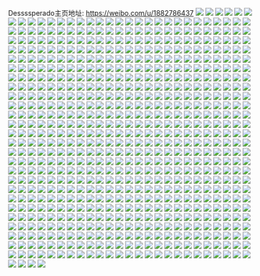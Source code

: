 Dessssperado主页地址: https://weibo.com/u/1882786437 
![](https://wx4.sinaimg.cn/mw2000/70390a85ly1h90zmsxshkj20u01sxn2f.jpg) 
![](https://wx4.sinaimg.cn/mw2000/70390a85ly1h90tdvzsvlj21400u0tiy.jpg) 
![](https://wx4.sinaimg.cn/mw2000/70390a85ly1h90tdu03rhj20u01hcgy5.jpg) 
![](https://wx4.sinaimg.cn/mw2000/70390a85ly1h90tdtrnx7j20u01hcnaf.jpg) 
![](https://wx4.sinaimg.cn/mw2000/70390a85ly1h90tgps3khj20u01hctkn.jpg) 
![](https://wx4.sinaimg.cn/mw2000/70390a85ly1h90tdvq7wcj20u0140aiz.jpg) 
![](https://wx4.sinaimg.cn/mw2000/70390a85ly1h90tgpfwufj20u01hcqfl.jpg) 
![](https://wx4.sinaimg.cn/mw2000/70390a85ly1h90tdtjjsej21400u0aix.jpg) 
![](https://wx4.sinaimg.cn/mw2000/70390a85ly1h90tdu8axrj20u01hcdq9.jpg) 
![](https://wx4.sinaimg.cn/mw2000/70390a85ly1h90tdvhge7j20u0140n5c.jpg) 
![](https://wx4.sinaimg.cn/mw2000/70390a85ly1h90sxk04pij21910u0q9k.jpg) 
![](https://wx4.sinaimg.cn/mw2000/70390a85ly1h90sxid58kj21910u0wl5.jpg) 
![](https://wx4.sinaimg.cn/mw2000/70390a85ly1h90sxkvgb6j20m80et75d.jpg) 
![](https://wx4.sinaimg.cn/mw2000/70390a85ly1h90sxl7gf1j20u0191jxy.jpg) 
![](https://wx4.sinaimg.cn/mw2000/70390a85ly1h90sxio6q8j21900u0n0t.jpg) 
![](https://wx4.sinaimg.cn/mw2000/70390a85ly1h90sxkhsrtj20m80etmyf.jpg) 
![](https://wx4.sinaimg.cn/mw2000/70390a85ly1h90sxizh7fj21910u0th9.jpg) 
![](https://wx4.sinaimg.cn/mw2000/70390a85ly1h90sxhfbtjj20u013atgk.jpg) 
![](https://wx4.sinaimg.cn/mw2000/70390a85ly1h90sxk9edyj21910u0wmq.jpg) 
![](https://wx4.sinaimg.cn/mw2000/70390a85ly1h90s61kcq9j20u01hc7qx.jpg) 
![](https://wx4.sinaimg.cn/mw2000/70390a85ly1h90s62omzsj21hc0u0nj0.jpg) 
![](https://wx4.sinaimg.cn/mw2000/70390a85ly1h90s63bw9lj20u0140h1s.jpg) 
![](https://wx4.sinaimg.cn/mw2000/70390a85ly1h90s650nsaj21400u0165.jpg) 
![](https://wx4.sinaimg.cn/mw2000/70390a85ly1h90s60o0d5j21400u07e0.jpg) 
![](https://wx4.sinaimg.cn/mw2000/70390a85ly1h90s66knxtj21400u0dtx.jpg) 
![](https://wx4.sinaimg.cn/mw2000/70390a85ly1h90s6ztk0dj20tu0tugtf.jpg) 
![](https://wx4.sinaimg.cn/mw2000/70390a85ly1h90slp0oz1j20tu13u7f9.jpg) 
![](https://wx4.sinaimg.cn/mw2000/70390a85ly1h90s65wrs9j20u0140gvk.jpg) 
![](https://wx4.sinaimg.cn/mw2000/70390a85ly1h90smke6fyj20u0191ti0.jpg) 
![](https://wx4.sinaimg.cn/mw2000/70390a85ly1h90s63vc28j20u0140k60.jpg) 
![](https://wx4.sinaimg.cn/mw2000/70390a85ly1h90s668w7nj21400u0aln.jpg) 
![](https://wx4.sinaimg.cn/mw2000/70390a85ly1h90s688icoj21400u0n6z.jpg) 
![](https://wx4.sinaimg.cn/mw2000/70390a85ly1h8ruyorkmaj20u00yiwl0.jpg) 
![](https://wx4.sinaimg.cn/mw2000/70390a85ly1h8rv1q9dzjj20u0140tfp.jpg) 
![](https://wx4.sinaimg.cn/mw2000/70390a85ly1h8ruyntb2gj21360u0n3s.jpg) 
![](https://wx4.sinaimg.cn/mw2000/70390a85ly1h8rv5nmoj9j213u0tu45n.jpg) 
![](https://wx4.sinaimg.cn/mw2000/70390a85ly1h8ruyo506qj20u0140tht.jpg) 
![](https://wx4.sinaimg.cn/mw2000/70390a85ly1h8ruyoz0xxj21400u044p.jpg) 
![](https://wx4.sinaimg.cn/mw2000/70390a85ly1h8rv0s6xs5j20u00u0q7j.jpg) 
![](https://wx4.sinaimg.cn/mw2000/70390a85ly1h8rv4xpar5j20tu13u43v.jpg) 
![](https://wx4.sinaimg.cn/mw2000/70390a85ly1h8rv39i21oj213u0tun2n.jpg) 
![](https://wx4.sinaimg.cn/mw2000/70390a85ly1h8qwdtx2jcj21400u0gtx.jpg) 
![](https://wx4.sinaimg.cn/mw2000/70390a85ly1h8qwdtkajmj20u00u0jw8.jpg) 
![](https://wx4.sinaimg.cn/mw2000/70390a85ly1h8qwduh3x4j21400u0q98.jpg) 
![](https://wx4.sinaimg.cn/mw2000/70390a85ly1h8qwdub4s7j20u00u0q96.jpg) 
![](https://wx4.sinaimg.cn/mw2000/70390a85ly1h8qwv3cxwxj20u0140afs.jpg) 
![](https://wx4.sinaimg.cn/mw2000/70390a85ly1h8qwdunj1xj20u00u00yg.jpg) 
![](https://wx4.sinaimg.cn/mw2000/70390a85ly1h8qwmgmv9tj213u0tugt7.jpg) 
![](https://wx4.sinaimg.cn/mw2000/70390a85ly1h8qwdv1womj20u00u010u.jpg) 
![](https://wx4.sinaimg.cn/mw2000/70390a85ly1h8qwduv9fhj20u00u0wko.jpg) 
![](https://wx4.sinaimg.cn/mw2000/70390a85ly1h8hzv6junqj21400u0aja.jpg) 
![](https://wx4.sinaimg.cn/mw2000/70390a85ly1h8hzv6s1vcj21400u0gp8.jpg) 
![](https://wx4.sinaimg.cn/mw2000/70390a85ly1h8hzv7k1stj21400u0n3p.jpg) 
![](https://wx4.sinaimg.cn/mw2000/70390a85ly1h8hzv7alzmj20u01hc7hm.jpg) 
![](https://wx4.sinaimg.cn/mw2000/70390a85ly1h8hzv6zgsgj21400u0tcp.jpg) 
![](https://wx4.sinaimg.cn/mw2000/70390a85ly1h8hzv7ry75j20u0140dln.jpg) 
![](https://wx4.sinaimg.cn/mw2000/70390a85ly1h8fe9m2wigj20u01427bw.jpg) 
![](https://wx4.sinaimg.cn/mw2000/70390a85ly1h8fe9luy2tj20u0142tgi.jpg) 
![](https://wx4.sinaimg.cn/mw2000/70390a85ly1h8fe9md70fj20u014010p.jpg) 
![](https://wx4.sinaimg.cn/mw2000/70390a85ly1h7ybjgqil3j21400u043o.jpg) 
![](https://wx4.sinaimg.cn/mw2000/70390a85ly1h7j6ly2mb5j23401r0qv5.jpg) 
![](https://wx4.sinaimg.cn/mw2000/70390a85ly1h7j6lwpjc8j23401r04qq.jpg) 
![](https://wx4.sinaimg.cn/mw2000/70390a85ly1h7j6lti0tjj21r0340b29.jpg) 
![](https://wx4.sinaimg.cn/mw2000/70390a85ly1h7j6luweo7j21r0340u0x.jpg) 
![](https://wx4.sinaimg.cn/mw2000/70390a85ly1h7j6lzdhgjj23401r0qv5.jpg) 
![](https://wx4.sinaimg.cn/mw2000/70390a85ly1h7j6m0l1l5j21r0340npd.jpg) 
![](https://wx4.sinaimg.cn/mw2000/70390a85gy1h6ziixdlgnj20m80m8q4c.jpg) 
![](https://wx4.sinaimg.cn/mw2000/70390a85gy1h6zfrat8w8j20u014047r.jpg) 
![](https://wx4.sinaimg.cn/mw2000/70390a85gy1h6k1re7m2ej20u0190whg.jpg) 
![](https://wx4.sinaimg.cn/mw2000/70390a85gy1h6k1rf4ypij20u017wwmm.jpg) 
![](https://wx4.sinaimg.cn/mw2000/70390a85gy1h6k1rd5minj20u018l41a.jpg) 
![](https://wx4.sinaimg.cn/mw2000/70390a85gy1h6ijp2jmeyj20u01syqfb.jpg) 
![](https://wx4.sinaimg.cn/mw2000/70390a85gy1h6c9wxdniwj20u50u0jy1.jpg) 
![](https://wx4.sinaimg.cn/mw2000/70390a85gy1h69zjgs55fj20m80m8q36.jpg) 
![](https://wx4.sinaimg.cn/mw2000/70390a85ly1h5smi2skpaj20tu13utlc.jpg) 
![](https://wx4.sinaimg.cn/mw2000/70390a85ly1h5q44nfk1kj20u0140ahx.jpg) 
![](https://wx4.sinaimg.cn/mw2000/70390a85ly1h55djjnpcxj22c03407wi.jpg) 
![](https://wx4.sinaimg.cn/mw2000/70390a85ly1h55djowp5qj225v2vskjn.jpg) 
![](https://wx4.sinaimg.cn/mw2000/70390a85ly1h55dk4rmu8j22c0340npd.jpg) 
![](https://wx4.sinaimg.cn/mw2000/70390a85ly1h55dl78hfpj23402c07wh.jpg) 
![](https://wx4.sinaimg.cn/mw2000/70390a85ly1h4v4zb8xc0j20ry08vdfz.jpg) 
![](https://wx4.sinaimg.cn/mw2000/70390a85ly1h4v4zblotyj20s007p0sw.jpg) 
![](https://wx4.sinaimg.cn/mw2000/70390a85ly1h3y2e5myzjj20m80m8gmg.jpg) 
![](https://wx4.sinaimg.cn/mw2000/70390a85ly1h2f6r5aow4j20u0140dq5.jpg) 
![](https://wx4.sinaimg.cn/mw2000/70390a85ly1h291okfh1nj22802yoqv7.jpg) 
![](https://wx4.sinaimg.cn/mw2000/70390a85ly1h291olce13j21ut33j1j0.jpg) 
![](https://wx4.sinaimg.cn/mw2000/70390a85ly1h274x19h52j20q31af0wn.jpg) 
![](https://wx4.sinaimg.cn/mw2000/70390a85ly1h274x1tnzyj20t41fsn1o.jpg) 
![](https://wx4.sinaimg.cn/mw2000/70390a85ly1h274x3a0vqj20rw1dldk1.jpg) 
![](https://wx4.sinaimg.cn/mw2000/70390a85ly1h274x21ycvj20s41e0dk6.jpg) 
![](https://wx4.sinaimg.cn/mw2000/70390a85ly1h274x1kf3uj20ry1don18.jpg) 
![](https://wx4.sinaimg.cn/mw2000/70390a85ly1h274x2gt9kj20sj1eqaej.jpg) 
![](https://wx4.sinaimg.cn/mw2000/70390a85ly1h274x0yxxhj20rm1d4n19.jpg) 
![](https://wx4.sinaimg.cn/mw2000/70390a85ly1h274x2qna8j20u01hd0xg.jpg) 
![](https://wx4.sinaimg.cn/mw2000/70390a85ly1h274x30xfnj20sf1ej0wy.jpg) 
![](https://wx4.sinaimg.cn/mw2000/70390a85ly1h24yo6535vj20u00u011l.jpg) 
![](https://wx4.sinaimg.cn/mw2000/70390a85ly1h24yo5435xj20wn0u0gw3.jpg) 
![](https://wx4.sinaimg.cn/mw2000/70390a85ly1h24yo4ne79j20u00u011j.jpg) 
![](https://wx4.sinaimg.cn/mw2000/70390a85ly1h24xhwsj8wj20u01syjy9.jpg) 
![](https://wx4.sinaimg.cn/mw2000/70390a85ly1h1umzy18lwj20u00u0dn6.jpg) 
![](https://wx4.sinaimg.cn/mw2000/70390a85ly1h1umzy8zq6j21840u0tkg.jpg) 
![](https://wx4.sinaimg.cn/mw2000/70390a85ly1h1umzvusguj20u00u0wmt.jpg) 
![](https://wx4.sinaimg.cn/mw2000/70390a85ly1h1umzwwt0dj20u0140h00.jpg) 
![](https://wx4.sinaimg.cn/mw2000/70390a85ly1h1umzx4zg8j21400u0k11.jpg) 
![](https://wx4.sinaimg.cn/mw2000/70390a85ly1h1umzxtotoj20u01904a6.jpg) 
![](https://wx4.sinaimg.cn/mw2000/70390a85ly1h1umzwnrx4j20u0140wkj.jpg) 
![](https://wx4.sinaimg.cn/mw2000/70390a85ly1h1umzwcivyj20u01sy0vq.jpg) 
![](https://wx4.sinaimg.cn/mw2000/70390a85ly1h1umzw1ayjj20u0140431.jpg) 
![](https://wx4.sinaimg.cn/mw2000/70390a85ly1h1t6uh6k1kj20u01sywjw.jpg) 
![](https://wx4.sinaimg.cn/mw2000/70390a85ly1h1sxswpqdej20u01407ac.jpg) 
![](https://wx4.sinaimg.cn/mw2000/70390a85ly1h1sxs14ykqj20u00u0dnk.jpg) 
![](https://wx4.sinaimg.cn/mw2000/70390a85ly1h1sxs1ghcyj20u0140q7a.jpg) 
![](https://wx4.sinaimg.cn/mw2000/70390a85ly1h1sxpvuemwj20u0140n47.jpg) 
![](https://wx4.sinaimg.cn/mw2000/70390a85ly1h1sxpw8yhaj20u0140dmx.jpg) 
![](https://wx4.sinaimg.cn/mw2000/70390a85ly1h1sxpworjdj20u0140ah1.jpg) 
![](https://wx4.sinaimg.cn/mw2000/70390a85ly1h1mgsrcdn5j20go0gojs8.jpg) 
![](https://wx4.sinaimg.cn/mw2000/70390a85ly1h1mcrnedtaj20u0140n4q.jpg) 
![](https://wx4.sinaimg.cn/mw2000/70390a85ly1h1mcrjgncoj20u0140n4o.jpg) 
![](https://wx4.sinaimg.cn/mw2000/70390a85ly1h1mcrfkynqj20u0140jzh.jpg) 
![](https://wx4.sinaimg.cn/mw2000/70390a85ly1h1mcri9a1aj20u01400xw.jpg) 
![](https://wx4.sinaimg.cn/mw2000/70390a85ly1h1lbjjrpnrj209m09mmxj.jpg) 
![](https://wx4.sinaimg.cn/mw2000/70390a85ly1h1la8f6t8nj20u0140q9u.jpg) 
![](https://wx4.sinaimg.cn/mw2000/70390a85ly1h1efbzhbyfj21400u0aey.jpg) 
![](https://wx4.sinaimg.cn/mw2000/70390a85ly1h1cjt5kt7xj20m80m8gpp.jpg) 
![](https://wx4.sinaimg.cn/mw2000/70390a85ly1h0wwa61no9j21400u0wxd.jpg) 
![](https://wx4.sinaimg.cn/mw2000/70390a85ly1h0wwa91nkkj21400u0qfq.jpg) 
![](https://wx4.sinaimg.cn/mw2000/70390a85ly1h0wwab9ku8j20u01az13r.jpg) 
![](https://wx4.sinaimg.cn/mw2000/70390a85ly1h0wwaca7ttj21400u07bs.jpg) 
![](https://wx4.sinaimg.cn/mw2000/70390a85ly1h0wwaggkplj21400u0n61.jpg) 
![](https://wx4.sinaimg.cn/mw2000/70390a85ly1h0wwaeelrxj21400u07ex.jpg) 
![](https://wx4.sinaimg.cn/mw2000/70390a85ly1h0wwafe55ij21400u0ahs.jpg) 
![](https://wx4.sinaimg.cn/mw2000/70390a85ly1h0wwanone0j20u014079m.jpg) 
![](https://wx4.sinaimg.cn/mw2000/70390a85ly1h0wwahoijaj20u0140472.jpg) 
![](https://wx4.sinaimg.cn/mw2000/70390a85ly1h0wwaj9hsaj21400u0taf.jpg) 
![](https://wx4.sinaimg.cn/mw2000/70390a85ly1h0wwaisbh0j21400u0tb6.jpg) 
![](https://wx4.sinaimg.cn/mw2000/70390a85ly1h0wwak6sy5j20u0140q7a.jpg) 
![](https://wx4.sinaimg.cn/mw2000/70390a85ly1h0wwamvggpj20u0140dp3.jpg) 
![](https://wx4.sinaimg.cn/mw2000/70390a85ly1h0wwao6rawj20u0140div.jpg) 
![](https://wx4.sinaimg.cn/mw2000/70390a85ly1h0wwapjc8sj21400u0jz0.jpg) 
![](https://wx4.sinaimg.cn/mw2000/70390a85ly1h0wwalgo6hj20u0140dnc.jpg) 
![](https://wx4.sinaimg.cn/mw2000/70390a85ly1h0ww9yvqdbj20u01407br.jpg) 
![](https://wx4.sinaimg.cn/mw2000/70390a85ly1h0gsdm8c1lj20m80m875o.jpg) 
![](https://wx4.sinaimg.cn/mw2000/70390a85ly1h0aiqb6pshj20go0gojs8.jpg) 
![](https://wx4.sinaimg.cn/mw2000/70390a85ly1h03w2o03xmj20m80m876x.jpg) 
![](https://wx4.sinaimg.cn/mw2000/70390a85ly1gyjic468uxj20n00y279e.jpg) 
![](https://wx4.sinaimg.cn/mw2000/0023pYLbly1gv7sxjhrhkj60u00u07ac02.jpg) 
![](https://wx4.sinaimg.cn/mw2000/70390a85ly1gv782k9lstj22tc240b29.jpg) 
![](https://wx4.sinaimg.cn/mw2000/70390a85ly1gv782l7uz5j22c0340u10.jpg) 
![](https://wx4.sinaimg.cn/mw2000/0023pYLbly1gv782jlo9mj61o0280b2b02.jpg) 
![](https://wx4.sinaimg.cn/mw2000/0023pYLbly1gv77kmdr5nj62c0340h5o02.jpg) 
![](https://wx4.sinaimg.cn/mw2000/0023pYLbly1gv77kk7lfmj62c03401kz02.jpg) 
![](https://wx4.sinaimg.cn/mw2000/70390a85ly1gv77konnxuj22c0340e0h.jpg) 
![](https://wx4.sinaimg.cn/mw2000/0023pYLbly1gv77kqfe1hj63402c0u0y02.jpg) 
![](https://wx4.sinaimg.cn/mw2000/0023pYLbly1gv77kskps7j63402c0kjm02.jpg) 
![](https://wx4.sinaimg.cn/mw2000/0023pYLbly1gv77kupe2yj61o0280x6q02.jpg) 
![](https://wx4.sinaimg.cn/mw2000/70390a85ly1gv77ljeoyoj22c0340hdu.jpg) 
![](https://wx4.sinaimg.cn/mw2000/70390a85ly1gv77ktyylrj20u0140ae8.jpg) 
![](https://wx4.sinaimg.cn/mw2000/0023pYLbly1gv77ket9ouj60ku0rsq4j02.jpg) 
![](https://wx4.sinaimg.cn/mw2000/0023pYLbly1gul2n24g87j60n01dsqf302.jpg) 
![](https://wx4.sinaimg.cn/mw2000/0023pYLbly1gu4y4z796ej60uk1hugx602.jpg) 
![](https://wx4.sinaimg.cn/mw2000/70390a85ly1gu4x4zczvhj20n01dsdli.jpg) 
![](https://wx4.sinaimg.cn/mw2000/0023pYLbly1gtyp2qizv5j60n00gajrn02.jpg) 
![](https://wx4.sinaimg.cn/mw2000/70390a85ly1gt8pmy5cu1j21400u0q9o.jpg) 
![](https://wx4.sinaimg.cn/mw2000/70390a85ly1gt6dyt6i5nj20u00u0q3o.jpg) 
![](https://wx4.sinaimg.cn/mw2000/70390a85ly1gsqlr46gykj20u01hf796.jpg) 
![](https://wx4.sinaimg.cn/mw2000/70390a85ly1gsqlr4g8pij21400u041j.jpg) 
![](https://wx4.sinaimg.cn/mw2000/70390a85ly1gsqlr33g13j21400u0ady.jpg) 
![](https://wx4.sinaimg.cn/mw2000/70390a85ly1gsjahqnyf8j211q0u0tch.jpg) 
![](https://wx4.sinaimg.cn/mw2000/70390a85ly1gsagd2apynj20m80m8jsk.jpg) 
![](https://wx4.sinaimg.cn/mw2000/70390a85ly1gs8unlbg9pj20n01dswz1.jpg) 
![](https://wx4.sinaimg.cn/mw2000/70390a85ly1grt9foooyaj20u0140qf7.jpg) 
![](https://wx4.sinaimg.cn/mw2000/70390a85ly1grt9fp145xj20u0140aqe.jpg) 
![](https://wx4.sinaimg.cn/mw2000/70390a85ly1grt9fp9mwaj20u014016n.jpg) 
![](https://wx4.sinaimg.cn/mw2000/0023pYLbly1grt9foby9yj60u0140amt02.jpg) 
![](https://wx4.sinaimg.cn/mw2000/70390a85ly1grt9fpj83jj20u014015z.jpg) 
![](https://wx4.sinaimg.cn/mw2000/70390a85ly1grt9fpsg0jj20u0140wpj.jpg) 
![](https://wx4.sinaimg.cn/mw2000/70390a85ly1grt9fq0olpj20u0140ajl.jpg) 
![](https://wx4.sinaimg.cn/mw2000/70390a85ly1grt9fqbijpj20u0140wqs.jpg) 
![](https://wx4.sinaimg.cn/mw2000/70390a85ly1grt9fqk5wcj20u0140ala.jpg) 
![](https://wx4.sinaimg.cn/mw2000/70390a85ly1gra4egw3lfj20u00u0499.jpg) 
![](https://wx4.sinaimg.cn/mw2000/70390a85ly1gr4bwiq4x8j20u0140dng.jpg) 
![](https://wx4.sinaimg.cn/mw2000/70390a85ly1gqwqtlt5rqj20n01dswog.jpg) 
![](https://wx4.sinaimg.cn/mw2000/70390a85ly1gqwqtm6vnrj20n01ds7g8.jpg) 
![](https://wx4.sinaimg.cn/mw2000/70390a85ly1gqs3ugycjzj20u0140gs8.jpg) 
![](https://wx4.sinaimg.cn/mw2000/70390a85ly1gqjl2fux9aj20u013zqj9.jpg) 
![](https://wx4.sinaimg.cn/mw2000/70390a85ly1gqcnfwfq6wj20u015waij.jpg) 
![](https://wx4.sinaimg.cn/mw2000/70390a85ly1gqcnfw2u89j21hc0u0jzg.jpg) 
![](https://wx4.sinaimg.cn/mw2000/70390a85ly1gq63o77ypsj21400u0gwq.jpg) 
![](https://wx4.sinaimg.cn/mw2000/70390a85ly1gq63o60du9j21f80u0dwo.jpg) 
![](https://wx4.sinaimg.cn/mw2000/70390a85ly1gq63o8ldn6j20gg0c40tz.jpg) 
![](https://wx4.sinaimg.cn/mw2000/70390a85ly1gq63o9vcg3j21400u0agq.jpg) 
![](https://wx4.sinaimg.cn/mw2000/70390a85ly1gq4yzm8dccj20m80m8q4f.jpg) 
![](https://wx4.sinaimg.cn/mw2000/70390a85ly1gpu5p15wsbj20u00u049q.jpg) 
![](https://wx4.sinaimg.cn/mw2000/70390a85ly1gpu5p1exqjj20u00u047x.jpg) 
![](https://wx4.sinaimg.cn/mw2000/70390a85ly1gpu5p1wpqqj20u00u0n6x.jpg) 
![](https://wx4.sinaimg.cn/mw2000/70390a85ly1gpu5p251e5j20u00u0wnj.jpg) 
![](https://wx4.sinaimg.cn/mw2000/70390a85ly1gpu5p2dwdtj20u01407ck.jpg) 
![](https://wx4.sinaimg.cn/mw2000/70390a85ly1gpu5p2qzt6j20u00u07dj.jpg) 
![](https://wx4.sinaimg.cn/mw2000/70390a85ly1gpu5p30jmsj20u00u0126.jpg) 
![](https://wx4.sinaimg.cn/mw2000/70390a85ly1gpu5p3gpk7j21400u0qb9.jpg) 
![](https://wx4.sinaimg.cn/mw2000/70390a85ly1gpu5p3opvzj21400u0n38.jpg) 
![](https://wx4.sinaimg.cn/mw2000/70390a85ly1gpu5p403ghj219o0u0wp2.jpg) 
![](https://wx4.sinaimg.cn/mw2000/70390a85ly1gpu5p47u5rj21400u0gpc.jpg) 
![](https://wx4.sinaimg.cn/mw2000/70390a85ly1gpu5p4geooj21400u07cb.jpg) 
![](https://wx4.sinaimg.cn/mw2000/70390a85ly1gpu5p0w58hj20u014010j.jpg) 
![](https://wx4.sinaimg.cn/mw2000/70390a85ly1gppga3omj8j20lx152wm6.jpg) 
![](https://wx4.sinaimg.cn/mw2000/70390a85ly1gpoz5jv6a2j20n01ds4qt.jpg) 
![](https://wx4.sinaimg.cn/mw2000/70390a85ly1gpoz5n6kjxj20n01dsb2c.jpg) 
![](https://wx4.sinaimg.cn/mw2000/70390a85ly1gphhine0aaj20u00u0wk9.jpg) 
![](https://wx4.sinaimg.cn/mw2000/70390a85ly1gp00l1l36pj20u0140467.jpg) 
![](https://wx4.sinaimg.cn/mw2000/70390a85ly1gp00lo8xuzj20u00u010t.jpg) 
![](https://wx4.sinaimg.cn/mw2000/70390a85ly1gp00l1syqxj20u0140tfi.jpg) 
![](https://wx4.sinaimg.cn/mw2000/70390a85ly1goxso58cp9j20m80m83zi.jpg) 
![](https://wx4.sinaimg.cn/mw2000/70390a85ly1govglzg1lij21400u0q64.jpg) 
![](https://wx4.sinaimg.cn/mw2000/70390a85ly1gou7nmp3frj20u0140ahh.jpg) 
![](https://wx4.sinaimg.cn/mw2000/70390a85ly1go2juoqwxqj20u014011i.jpg) 
![](https://wx4.sinaimg.cn/mw2000/70390a85ly1gnug710f5vj21400u0k4p.jpg) 
![](https://wx4.sinaimg.cn/mw2000/70390a85ly1gnug6zam2vj20u01hck7z.jpg) 
![](https://wx4.sinaimg.cn/mw2000/70390a85ly1gnug732t0hj20u0140k5k.jpg) 
![](https://wx4.sinaimg.cn/mw2000/70390a85ly1gnug6zxq5sj21400u0gy8.jpg) 
![](https://wx4.sinaimg.cn/mw2000/70390a85ly1gnug6wuaioj20u01h77jp.jpg) 
![](https://wx4.sinaimg.cn/mw2000/70390a85ly1gnug743avkj20u01h6wy1.jpg) 
![](https://wx4.sinaimg.cn/mw2000/70390a85ly1gnug73nu5hj20u01h7n9o.jpg) 
![](https://wx4.sinaimg.cn/mw2000/70390a85ly1gnug74nre8j20u00u0doq.jpg) 
![](https://wx4.sinaimg.cn/mw2000/70390a85ly1gnug74y59pj20u00u0wqn.jpg) 
![](https://wx4.sinaimg.cn/mw2000/70390a85ly1gnug755yn8j21400u07f3.jpg) 
![](https://wx4.sinaimg.cn/mw2000/70390a85ly1gnh5pwtek5j21400u07fk.jpg) 
![](https://wx4.sinaimg.cn/mw2000/70390a85ly1gnd1ulo94jj20u00u0did.jpg) 
![](https://wx4.sinaimg.cn/mw2000/70390a85ly1gnb9zi71xtj20u0140tl5.jpg) 
![](https://wx4.sinaimg.cn/mw2000/70390a85ly1gmvtkko8f2j20n01dsn3q.jpg) 
![](https://wx4.sinaimg.cn/mw2000/70390a85ly1gmbyxg2copj20u00u0thb.jpg) 
![](https://wx4.sinaimg.cn/mw2000/70390a85ly1gm9quu148lj21900u0k2q.jpg) 
![](https://wx4.sinaimg.cn/mw2000/70390a85ly1gm8k5et7loj20zk0qowie.jpg) 
![](https://wx4.sinaimg.cn/mw2000/70390a85ly1gm8k5fbq3hj21ge0u0wtt.jpg) 
![](https://wx4.sinaimg.cn/mw2000/70390a85ly1gm8k5e78jvj21ge0u0dte.jpg) 
![](https://wx4.sinaimg.cn/mw2000/70390a85ly1gm8k5fxnrdj20u0140n7t.jpg) 
![](https://wx4.sinaimg.cn/mw2000/70390a85ly1gm57ads1t6j20m80m8wfm.jpg) 
![](https://wx4.sinaimg.cn/mw2000/70390a85ly1gm2b1r66xcj20mz0ex3yy.jpg) 
![](https://wx4.sinaimg.cn/mw2000/70390a85ly1glx41cy2ymj20u00vj43h.jpg) 
![](https://wx4.sinaimg.cn/mw2000/70390a85ly1glx41ddq4gj20u00v87ci.jpg) 
![](https://wx4.sinaimg.cn/mw2000/70390a85ly1glx41dqdibj20u0140dm2.jpg) 
![](https://wx4.sinaimg.cn/mw2000/70390a85ly1glx41ckqi7j20u00xcn5d.jpg) 
![](https://wx4.sinaimg.cn/mw2000/70390a85ly1glsfjh5b2yj205k05kmx1.jpg) 
![](https://wx4.sinaimg.cn/mw2000/70390a85ly1glnyxgndmbj22eo37kx6q.jpg) 
![](https://wx4.sinaimg.cn/mw2000/70390a85ly1gllh6qjc3hj23402c0x6p.jpg) 
![](https://wx4.sinaimg.cn/mw2000/70390a85ly1glemheqlyej20m80m8ab0.jpg) 
![](https://wx4.sinaimg.cn/mw2000/70390a85ly1glcwugio35j20u00u0aez.jpg) 
![](https://wx4.sinaimg.cn/mw2000/70390a85ly1glcwugp8q9j20u00u0gw7.jpg) 
![](https://wx4.sinaimg.cn/mw2000/70390a85ly1glcwugckm3j20u00u044c.jpg) 
![](https://wx4.sinaimg.cn/mw2000/70390a85ly1glcwugynj3j20u00u0gxu.jpg) 
![](https://wx4.sinaimg.cn/mw2000/70390a85ly1glcwuh5u0bj20u00u0gwx.jpg) 
![](https://wx4.sinaimg.cn/mw2000/70390a85ly1glcwuhe4e1j20u00u048o.jpg) 
![](https://wx4.sinaimg.cn/mw2000/70390a85ly1glbmjohngjj20u00u0jz0.jpg) 
![](https://wx4.sinaimg.cn/mw2000/70390a85ly1glbmjoc55fj20u00u0ag4.jpg) 
![](https://wx4.sinaimg.cn/mw2000/70390a85ly1glbmjm80pcj20u00u0gvk.jpg) 
![](https://wx4.sinaimg.cn/mw2000/70390a85ly1glbmjmzhaxj20u00u0jz6.jpg) 
![](https://wx4.sinaimg.cn/mw2000/70390a85ly1glbmjny3t4j20u0140til.jpg) 
![](https://wx4.sinaimg.cn/mw2000/70390a85ly1glbmjnp02wj20u00u0gtx.jpg) 
![](https://wx4.sinaimg.cn/mw2000/70390a85ly1glbmjmrmqrj20u00u0gs4.jpg) 
![](https://wx4.sinaimg.cn/mw2000/70390a85ly1glbmjmhw6oj20u00u07em.jpg) 
![](https://wx4.sinaimg.cn/mw2000/70390a85ly1glbmjoq5x0j20u00u0wo7.jpg) 
![](https://wx4.sinaimg.cn/mw2000/70390a85ly1gl5imtuydzj20u01407kq.jpg) 
![](https://wx4.sinaimg.cn/mw2000/70390a85ly1gl5imugc7zj20u0140dur.jpg) 
![](https://wx4.sinaimg.cn/mw2000/70390a85ly1gl5imutym1j20u0140tnk.jpg) 
![](https://wx4.sinaimg.cn/mw2000/70390a85ly1gl1z95upqqj20u00u0dvd.jpg) 
![](https://wx4.sinaimg.cn/mw2000/70390a85ly1gl1tjsqpwcj20u0140wlj.jpg) 
![](https://wx4.sinaimg.cn/mw2000/70390a85ly1gkznrr0l4hj20m80m8q3h.jpg) 
![](https://wx4.sinaimg.cn/mw2000/70390a85ly1gjziwerc5fj20u0140gv7.jpg) 
![](https://wx4.sinaimg.cn/mw2000/70390a85ly1gjziwg319sj21900u07d5.jpg) 
![](https://wx4.sinaimg.cn/mw2000/70390a85ly1gjziwgrj6yj20u00u0tcv.jpg) 
![](https://wx4.sinaimg.cn/mw2000/70390a85ly1gjziwl4fjrj21400u00zp.jpg) 
![](https://wx4.sinaimg.cn/mw2000/70390a85ly1gjziwmzj66j21400u0k63.jpg) 
![](https://wx4.sinaimg.cn/mw2000/70390a85ly1gjziwhvlzwj21400u00y2.jpg) 
![](https://wx4.sinaimg.cn/mw2000/70390a85ly1gjsn2z597ej232o21s1kx.jpg) 
![](https://wx4.sinaimg.cn/mw2000/70390a85ly1gjrm1fzur5j20vf0u0489.jpg) 
![](https://wx4.sinaimg.cn/mw2000/70390a85ly1gj6uqsiaf9j20u0140493.jpg) 
![](https://wx4.sinaimg.cn/mw2000/70390a85ly1gj6uop5n1yj21400u0wja.jpg) 
![](https://wx4.sinaimg.cn/mw2000/70390a85ly1gj6uqsvaz4j20u00u0jz3.jpg) 
![](https://wx4.sinaimg.cn/mw2000/70390a85ly1gj379umquqj21ca0u07h3.jpg) 
![](https://wx4.sinaimg.cn/mw2000/70390a85ly1gj1o2iy03rj20u01404b8.jpg) 
![](https://wx4.sinaimg.cn/mw2000/70390a85ly1gj1o2ifqlmj21400u0alm.jpg) 
![](https://wx4.sinaimg.cn/mw2000/70390a85ly1gj1o2jdm1yj20u014047i.jpg) 
![](https://wx4.sinaimg.cn/mw2000/70390a85ly1gj1o9q8dyyj20n00k4gnb.jpg) 
![](https://wx4.sinaimg.cn/mw2000/70390a85ly1giqppuw2mlj20m80m83zi.jpg) 
![](https://wx4.sinaimg.cn/mw2000/70390a85ly1gilz7hp6e8j21e00u0tl2.jpg) 
![](https://wx4.sinaimg.cn/mw2000/70390a85ly1gilz7j1tzjj20rs0fg0xv.jpg) 
![](https://wx4.sinaimg.cn/mw2000/70390a85ly1gilz7ikwb4j21400u0akz.jpg) 
![](https://wx4.sinaimg.cn/mw2000/70390a85ly1ghyzsf56cbj20pv0pvwk6.jpg) 
![](https://wx4.sinaimg.cn/mw2000/70390a85ly1ghyzsfger7j20u00u0ame.jpg) 
![](https://wx4.sinaimg.cn/mw2000/70390a85ly1ghnc8sauj0j21400u0k21.jpg) 
![](https://wx4.sinaimg.cn/mw2000/70390a85ly1ghnc8shu9lj21400u0dko.jpg) 
![](https://wx4.sinaimg.cn/mw2000/70390a85ly1ghncd33hysj20u0118grw.jpg) 
![](https://wx4.sinaimg.cn/mw2000/70390a85ly1ghnc8t2slcj21400u0dz7.jpg) 
![](https://wx4.sinaimg.cn/mw2000/70390a85ly1ghnc8u3qjjj20u01407el.jpg) 
![](https://wx4.sinaimg.cn/mw2000/70390a85ly1ghncd3h7irj20u0140nfi.jpg) 
![](https://wx4.sinaimg.cn/mw2000/70390a85ly1ghnc4mful4j21400u0dxy.jpg) 
![](https://wx4.sinaimg.cn/mw2000/70390a85ly1ghnc4ly3i2j20u0140wyx.jpg) 
![](https://wx4.sinaimg.cn/mw2000/70390a85ly1ghnc4moi1xj20u0140ton.jpg) 
![](https://wx4.sinaimg.cn/mw2000/70390a85ly1ghnc4o4dojj21400u0gv1.jpg) 
![](https://wx4.sinaimg.cn/mw2000/70390a85ly1ghnc4n8pjjj21400u01a8.jpg) 
![](https://wx4.sinaimg.cn/mw2000/70390a85ly1ghnc4nj2imj21400u0wv9.jpg) 
![](https://wx4.sinaimg.cn/mw2000/70390a85ly1ghm0hmi2njj21400u0gwe.jpg) 
![](https://wx4.sinaimg.cn/mw2000/70390a85ly1ghm0hn0zi4j21400u0qad.jpg) 
![](https://wx4.sinaimg.cn/mw2000/70390a85ly1ghm0hm0ku1j20u111hn6t.jpg) 
![](https://wx4.sinaimg.cn/mw2000/70390a85ly1ghm0hngxffj21400u0agq.jpg) 
![](https://wx4.sinaimg.cn/mw2000/70390a85ly1ghm0hnvvbqj20u00u0wuz.jpg) 
![](https://wx4.sinaimg.cn/mw2000/70390a85ly1ghm0hlfvcvj21400u07fp.jpg) 
![](https://wx4.sinaimg.cn/mw2000/70390a85ly1ghm0hp0kv6j21400u044l.jpg) 
![](https://wx4.sinaimg.cn/mw2000/70390a85ly1ghm0hoeaowj21e00u0tl2.jpg) 
![](https://wx4.sinaimg.cn/mw2000/70390a85ly1ghm0hoqd7jj21400u0q9u.jpg) 
![](https://wx4.sinaimg.cn/mw2000/70390a85ly1gh7vqzosfbj20n00cp75s.jpg) 
![](https://wx4.sinaimg.cn/mw2000/70390a85ly1gh7vqz9m6vj21400u011d.jpg) 
![](https://wx4.sinaimg.cn/mw2000/70390a85ly1gh7vr0wc3ej21400u0ncc.jpg) 
![](https://wx4.sinaimg.cn/mw2000/70390a85ly1gh7vqzhidij20n00cr75t.jpg) 
![](https://wx4.sinaimg.cn/mw2000/70390a85ly1gh7vr08655j20u00xidmi.jpg) 
![](https://wx4.sinaimg.cn/mw2000/70390a85ly1gh7vr0jdxvj20u016w7e0.jpg) 
![](https://wx4.sinaimg.cn/mw2000/70390a85ly1gh7vr48ednj20u0140wnq.jpg) 
![](https://wx4.sinaimg.cn/mw2000/70390a85ly1gh7vr1spz4j20u0140nb5.jpg) 
![](https://wx4.sinaimg.cn/mw2000/70390a85ly1gh7vr32uayj21400u0qbz.jpg) 
![](https://wx4.sinaimg.cn/mw2000/70390a85ly1gh7vr3bvgrj21400u046x.jpg) 
![](https://wx4.sinaimg.cn/mw2000/70390a85ly1gh7vr2nu0qj20u0140aoo.jpg) 
![](https://wx4.sinaimg.cn/mw2000/70390a85ly1gh7vr1ctg2j20u0140ts4.jpg) 
![](https://wx4.sinaimg.cn/mw2000/70390a85ly1gh7vr3oponj21400u0drk.jpg) 
![](https://wx4.sinaimg.cn/mw2000/70390a85ly1gh7vr297v3j20u0140jz6.jpg) 
![](https://wx4.sinaimg.cn/mw2000/70390a85ly1gh7vr4hqmej20u0140h18.jpg) 
![](https://wx4.sinaimg.cn/mw2000/70390a85ly1gh7vr3wsakj20u0140k07.jpg) 
![](https://wx4.sinaimg.cn/mw2000/70390a85ly1gh5ymwpabtj20u0140111.jpg) 
![](https://wx4.sinaimg.cn/mw2000/70390a85ly1gh4lx3xu2ej21400u0wlw.jpg) 
![](https://wx4.sinaimg.cn/mw2000/70390a85ly1gh4lx4o7dcj20u016w12v.jpg) 
![](https://wx4.sinaimg.cn/mw2000/70390a85ly1gh4lx5k39sj21400u0tf0.jpg) 
![](https://wx4.sinaimg.cn/mw2000/70390a85ly1gh3rjseng5j21900u07kv.jpg) 
![](https://wx4.sinaimg.cn/mw2000/70390a85ly1gh3rjsp8y7j20u0140wue.jpg) 
![](https://wx4.sinaimg.cn/mw2000/70390a85ly1gh3rjs4o15j20u0141agu.jpg) 
![](https://wx4.sinaimg.cn/mw2000/70390a85ly1gh3rjrwwxsj20u0190duk.jpg) 
![](https://wx4.sinaimg.cn/mw2000/70390a85ly1gh3rjt2bsjj20u0140k98.jpg) 
![](https://wx4.sinaimg.cn/mw2000/70390a85ly1gh3rjrlxctj20u0140nb9.jpg) 
![](https://wx4.sinaimg.cn/mw2000/70390a85ly1gh3rnqx3fmj20u00u0ahn.jpg) 
![](https://wx4.sinaimg.cn/mw2000/70390a85ly1gh3rjtows2j20u018w4e6.jpg) 
![](https://wx4.sinaimg.cn/mw2000/70390a85ly1gh3rnr74fxj20u00u0k27.jpg) 
![](https://wx4.sinaimg.cn/mw2000/70390a85ly1gh1j3qkpedj20u0140agb.jpg) 
![](https://wx4.sinaimg.cn/mw2000/70390a85ly1ggpo2txs26j20u00xvwpr.jpg) 
![](https://wx4.sinaimg.cn/mw2000/70390a85ly1ggk0t4vituj21400u0jvq.jpg) 
![](https://wx4.sinaimg.cn/mw2000/70390a85ly1ggixpihf3hj20m80m8q47.jpg) 
![](https://wx4.sinaimg.cn/mw2000/70390a85ly1ggij6m1gnzj21400u0qj7.jpg) 
![](https://wx4.sinaimg.cn/mw2000/70390a85ly1ggij6iwo8oj20u01407j2.jpg) 
![](https://wx4.sinaimg.cn/mw2000/70390a85ly1ggij6ng5gpj20u0140tl2.jpg) 
![](https://wx4.sinaimg.cn/mw2000/70390a85ly1ggij6hmfz5j21400u0api.jpg) 
![](https://wx4.sinaimg.cn/mw2000/70390a85ly1ggij6oat79j20u0140akh.jpg) 
![](https://wx4.sinaimg.cn/mw2000/70390a85ly1ggij6k9cz8j20u01404i3.jpg) 
![](https://wx4.sinaimg.cn/mw2000/70390a85ly1ggij6l36mnj20u0140qfe.jpg) 
![](https://wx4.sinaimg.cn/mw2000/70390a85ly1ggij6gnbinj21400u0qei.jpg) 
![](https://wx4.sinaimg.cn/mw2000/70390a85ly1ggij6mjl05j20u0140am2.jpg) 
![](https://wx4.sinaimg.cn/mw2000/70390a85ly1ggij6mz906j20u01407f6.jpg) 
![](https://wx4.sinaimg.cn/mw2000/70390a85ly1ggij6nxhm0j20u014011p.jpg) 
![](https://wx4.sinaimg.cn/mw2000/70390a85ly1ggi3bfe7m6j20m80m8tc0.jpg) 
![](https://wx4.sinaimg.cn/mw2000/70390a85ly1ggfe9mf9x8j20u00u0qgj.jpg) 
![](https://wx4.sinaimg.cn/mw2000/70390a85ly1ggci6zr7szj20u00u0wqj.jpg) 
![](https://wx4.sinaimg.cn/mw2000/70390a85ly1ggci72iej0j20u00u0k2t.jpg) 
![](https://wx4.sinaimg.cn/mw2000/70390a85ly1ggci706moqj20u00u0wqv.jpg) 
![](https://wx4.sinaimg.cn/mw2000/70390a85ly1ggci71x8f2j20u00u0169.jpg) 
![](https://wx4.sinaimg.cn/mw2000/70390a85ly1ggci70p6mgj20u00u0k42.jpg) 
![](https://wx4.sinaimg.cn/mw2000/70390a85ly1ggci71ciovj20u00u014c.jpg) 
![](https://wx4.sinaimg.cn/mw2000/70390a85ly1gg5hr8zu2sj20u0140gz9.jpg) 
![](https://wx4.sinaimg.cn/mw2000/70390a85ly1gg5hr8ouhhj20u014046a.jpg) 
![](https://wx4.sinaimg.cn/mw2000/70390a85ly1gfug2laru7j20u01404ai.jpg) 
![](https://wx4.sinaimg.cn/mw2000/70390a85ly1gfug2lmtlaj20u0140tj4.jpg) 
![](https://wx4.sinaimg.cn/mw2000/70390a85ly1gfug2kzykoj20u0140tgn.jpg) 
![](https://wx4.sinaimg.cn/mw2000/70390a85ly1gfpbpsaj3sj20u01fkam1.jpg) 
![](https://wx4.sinaimg.cn/mw2000/70390a85ly1gfp93m96z6j205k05k3yd.jpg) 
![](https://wx4.sinaimg.cn/mw2000/70390a85ly1gfn3c31gp2j21hc0u07h2.jpg) 
![](https://wx4.sinaimg.cn/mw2000/70390a85ly1gfhreoku0mj20u01407h8.jpg) 
![](https://wx4.sinaimg.cn/mw2000/70390a85ly1gfaa4c01n5j20u00u0afj.jpg) 
![](https://wx4.sinaimg.cn/mw2000/70390a85ly1gf8l7fp3jij20u00u0ani.jpg) 
![](https://wx4.sinaimg.cn/mw2000/70390a85ly1gf8l7f65nkj21400u0tha.jpg) 
![](https://wx4.sinaimg.cn/mw2000/70390a85ly1gf8l7f0i7gj21420u07d6.jpg) 
![](https://wx4.sinaimg.cn/mw2000/70390a85ly1gf8l7er6sjj20u0140ql9.jpg) 
![](https://wx4.sinaimg.cn/mw2000/70390a85ly1gf1wtelhaij21400u0jz4.jpg) 
![](https://wx4.sinaimg.cn/mw2000/70390a85ly1gf1wteei5ej21c70r3ahp.jpg) 
![](https://wx4.sinaimg.cn/mw2000/70390a85ly1gf1wteu14hj20ki10gn1b.jpg) 
![](https://wx4.sinaimg.cn/mw2000/70390a85ly1gf1l6f93zuj20u0140adu.jpg) 
![](https://wx4.sinaimg.cn/mw2000/70390a85ly1gf1ii68m7nj20qy0zxwmz.jpg) 
![](https://wx4.sinaimg.cn/mw2000/70390a85ly1gf1ii6shgvj20u00u0k4r.jpg) 
![](https://wx4.sinaimg.cn/mw2000/70390a85ly1gf1ii6jpbgj20u00u012j.jpg) 
![](https://wx4.sinaimg.cn/mw2000/70390a85ly1geup4cyjilj20u00u0ae2.jpg) 
![](https://wx4.sinaimg.cn/mw2000/70390a85ly1geup4cqe2dj20u00u0q90.jpg) 
![](https://wx4.sinaimg.cn/mw2000/70390a85ly1geneoj35v2j20u02fftq4.jpg) 
![](https://wx4.sinaimg.cn/mw2000/70390a85ly1gehqbby5j8j20u0140nf0.jpg) 
![](https://wx4.sinaimg.cn/mw2000/70390a85ly1gehqbblqlqj21400u0nd9.jpg) 
![](https://wx4.sinaimg.cn/mw2000/70390a85ly1gehqbcno7xj20u0140aqk.jpg) 
![](https://wx4.sinaimg.cn/mw2000/70390a85ly1gehqaycl7kj20u0140dy4.jpg) 
![](https://wx4.sinaimg.cn/mw2000/70390a85ly1gefmh2sf2rj21hc0u0alc.jpg) 
![](https://wx4.sinaimg.cn/mw2000/70390a85ly1gee0s9te0ej21400u0wod.jpg) 
![](https://wx4.sinaimg.cn/mw2000/70390a85ly1ge8tjw9nd3j21900u0tl8.jpg) 
![](https://wx4.sinaimg.cn/mw2000/70390a85ly1ge8thi6aloj20u0190amk.jpg) 
![](https://wx4.sinaimg.cn/mw2000/70390a85ly1ge8tjvwjwxj21900u0qdg.jpg) 
![](https://wx4.sinaimg.cn/mw2000/70390a85ly1ge8tmm2vs7j20u0190toc.jpg) 
![](https://wx4.sinaimg.cn/mw2000/70390a85ly1ge8tjw2hjxj21900u0n5s.jpg) 
![](https://wx4.sinaimg.cn/mw2000/70390a85ly1ge8tl2x5g5j21900u017k.jpg) 
![](https://wx4.sinaimg.cn/mw2000/70390a85ly1ge3qm5bxncj21400u0dnr.jpg) 
![](https://wx4.sinaimg.cn/mw2000/70390a85ly1ge3qm4tlhcj21400u0k2n.jpg) 
![](https://wx4.sinaimg.cn/mw2000/70390a85ly1ge3qm5vweaj21400u0jzi.jpg) 
![](https://wx4.sinaimg.cn/mw2000/70390a85ly1ge0pfapy24j20n01dsqek.jpg) 
![](https://wx4.sinaimg.cn/mw2000/70390a85ly1gdx7g2lvfej205k05kmx1.jpg) 
![](https://wx4.sinaimg.cn/mw2000/70390a85ly1gdns5weo6zj20u00u0n73.jpg) 
![](https://wx4.sinaimg.cn/mw2000/70390a85ly1gdns5w6uxgj20u00u0ald.jpg) 
![](https://wx4.sinaimg.cn/mw2000/70390a85ly1gdnkhag0kwj21900u0170.jpg) 
![](https://wx4.sinaimg.cn/mw2000/70390a85ly1gdnkh8zngfj20u0190ds3.jpg) 
![](https://wx4.sinaimg.cn/mw2000/70390a85ly1gdnkhbrfplj20u0190k32.jpg) 
![](https://wx4.sinaimg.cn/mw2000/70390a85ly1gdnkhcybl3j21900u0nbn.jpg) 
![](https://wx4.sinaimg.cn/mw2000/70390a85ly1gdnkhdximbj21900u07ei.jpg) 
![](https://wx4.sinaimg.cn/mw2000/70390a85ly1gdnkhezkp7j20u00u0dp8.jpg) 
![](https://wx4.sinaimg.cn/mw2000/70390a85ly1gdlo0187omj20u00u0n2d.jpg) 
![](https://wx4.sinaimg.cn/mw2000/70390a85ly1gdkl8vgl1uj205k05k3yd.jpg) 
![](https://wx4.sinaimg.cn/mw2000/70390a85ly1gdk7zoorm8j20u00u0n6w.jpg) 
![](https://wx4.sinaimg.cn/mw2000/70390a85ly1gdi6qmqjq2j205k05kmx1.jpg) 
![](https://wx4.sinaimg.cn/mw2000/70390a85ly1gdi4imedl1j21ds0n0hdu.jpg) 
![](https://wx4.sinaimg.cn/mw2000/70390a85ly1gdesk3jxpsj20u00u0dkf.jpg) 
![](https://wx4.sinaimg.cn/mw2000/70390a85ly1gdesk3cz3hj20u0140n5n.jpg) 
![](https://wx4.sinaimg.cn/mw2000/70390a85ly1gdesk3wf7jj20u00u046t.jpg) 
![](https://wx4.sinaimg.cn/mw2000/70390a85ly1gdesnx6msfj20sk140tn3.jpg) 
![](https://wx4.sinaimg.cn/mw2000/70390a85ly1gdesk435cuj20u00u0jxx.jpg) 
![](https://wx4.sinaimg.cn/mw2000/70390a85ly1gdesn03ltej20u00u0k6d.jpg) 
![](https://wx4.sinaimg.cn/mw2000/70390a85ly1gdamn9gwiaj205k05k3yd.jpg) 
![](https://wx4.sinaimg.cn/mw2000/70390a85ly1gd1ysr21dmj21400u0ag3.jpg) 
![](https://wx4.sinaimg.cn/mw2000/70390a85ly1gd1ysrnxfij20u00u07b2.jpg) 
![](https://wx4.sinaimg.cn/mw2000/70390a85ly1gd1ysqe3wtj20u00u0aos.jpg) 
![](https://wx4.sinaimg.cn/mw2000/70390a85ly1gd1zaws269j20u00u0wu7.jpg) 
![](https://wx4.sinaimg.cn/mw2000/70390a85ly1gd1k371jsdj20u00u0ncm.jpg) 
![](https://wx4.sinaimg.cn/mw2000/70390a85ly1gd1k36mitlj20u00u0wtj.jpg) 
![](https://wx4.sinaimg.cn/mw2000/70390a85ly1gd1k37ofghj20u00u0k6s.jpg) 
![](https://wx4.sinaimg.cn/mw2000/70390a85ly1gd0tt2df8aj205k05kmx1.jpg) 
![](https://wx4.sinaimg.cn/mw2000/70390a85ly1gcz6ztvxgnj20u00u0dva.jpg) 
![](https://wx4.sinaimg.cn/mw2000/70390a85ly1gcz6ztj9yrj20u0190tt1.jpg) 
![](https://wx4.sinaimg.cn/mw2000/70390a85ly1gcwbwnysycj20u00v311w.jpg) 
![](https://wx4.sinaimg.cn/mw2000/70390a85ly1gcsts17sluj205k05k3yd.jpg) 
![](https://wx4.sinaimg.cn/mw2000/70390a85ly1gcrn3a16kyj205k05k3yd.jpg) 
![](https://wx4.sinaimg.cn/mw2000/b10c1bc2ly1gcq6wdb1inj208c08caai.jpg) 
![](https://wx4.sinaimg.cn/mw2000/70390a85ly1gcr440r064j20u00u00yc.jpg) 
![](https://wx4.sinaimg.cn/mw2000/70390a85ly1gco8tq4qjcj20u0140128.jpg) 
![](https://wx4.sinaimg.cn/mw2000/70390a85ly1gckdqji5xoj20gy0gxmzt.jpg) 
![](https://wx4.sinaimg.cn/mw2000/70390a85ly1gciv9xvhh9j21400u0na7.jpg) 
![](https://wx4.sinaimg.cn/mw2000/70390a85ly1gcih21kdxjj213u0men1k.jpg) 
![](https://wx4.sinaimg.cn/mw2000/b10c1bc2ly1gcfldvpioyg208c07mq5f.jpg) 
![](https://wx4.sinaimg.cn/mw2000/70390a85ly1gcddvv6vywj21hc0u0jsw.jpg) 
![](https://wx4.sinaimg.cn/mw2000/70390a85ly1gccmy1c8z8j21o01o01ky.jpg) 
![](https://wx4.sinaimg.cn/mw2000/70390a85ly1gcbhg8wpwzj20v925p1kx.jpg) 
![](https://wx4.sinaimg.cn/mw2000/70390a85ly1gcbfd3cksqj20u018ywjb.jpg) 
![](https://wx4.sinaimg.cn/mw2000/70390a85ly1gcbfd3obrsj21hc0qxk0p.jpg) 
![](https://wx4.sinaimg.cn/mw2000/70390a85ly1gcaqk7o7qgj23402c0kjm.jpg) 
![](https://wx4.sinaimg.cn/mw2000/70390a85ly1gc937gn17dj21o0280npd.jpg) 
![](https://wx4.sinaimg.cn/mw2000/70390a85ly1gc826mz2p9j20n01ds0zk.jpg) 
![](https://wx4.sinaimg.cn/mw2000/70390a85ly1gc5mti9zyyj205k05kmx1.jpg) 
![](https://wx4.sinaimg.cn/mw2000/70390a85ly1gc0xohwbp2j20u0140wu1.jpg) 
![](https://wx4.sinaimg.cn/mw2000/70390a85ly1gc0xoi6fb3j20u011u0xl.jpg) 
![](https://wx4.sinaimg.cn/mw2000/70390a85ly1gbwwp6rempj20u00u0k20.jpg) 
![](https://wx4.sinaimg.cn/mw2000/70390a85ly1gbwhk5nau4j20u00u0n32.jpg) 
![](https://wx4.sinaimg.cn/mw2000/70390a85ly1gbu7fg07xjj20u00u0jv7.jpg) 
![](https://wx4.sinaimg.cn/mw2000/70390a85ly1gbu7ffdvxnj20u00u0n32.jpg) 
![](https://wx4.sinaimg.cn/mw2000/70390a85ly1gbtfo2nsmmj20u00u0wkc.jpg) 
![](https://wx4.sinaimg.cn/mw2000/70390a85ly1gbirvwojvbj20u00u0wmw.jpg) 
![](https://wx4.sinaimg.cn/mw2000/70390a85ly1gbid3jc8yhj20u00u0n8f.jpg) 
![](https://wx4.sinaimg.cn/mw2000/70390a85ly1gbe0imyprkj205k05kjr9.jpg) 
![](https://wx4.sinaimg.cn/mw2000/70390a85ly1gbaijzo7luj21400mstfb.jpg) 
![](https://wx4.sinaimg.cn/mw2000/70390a85ly1gb8414bqwgj205k05kjr9.jpg) 
![](https://wx4.sinaimg.cn/mw2000/70390a85ly1gb5nvwecxcj205k05kjr9.jpg) 
![](https://wx4.sinaimg.cn/mw2000/70390a85ly1gb1urziqymj20u00u00zp.jpg) 
![](https://wx4.sinaimg.cn/mw2000/70390a85ly1gam72216lzj21400u0qcx.jpg) 
![](https://wx4.sinaimg.cn/mw2000/70390a85ly1gam721p9rvj21400u0ang.jpg) 
![](https://wx4.sinaimg.cn/mw2000/70390a85ly1gam722if5aj20u0140wrp.jpg) 
![](https://wx4.sinaimg.cn/mw2000/70390a85ly1gam7233jndj20u00u0qch.jpg) 
![](https://wx4.sinaimg.cn/mw2000/70390a85ly1gam722a318j21400u0qcc.jpg) 
![](https://wx4.sinaimg.cn/mw2000/70390a85ly1gam72psbmvj20u00u00zp.jpg) 
![](https://wx4.sinaimg.cn/mw2000/70390a85ly1gam723cf0cj21400u07cb.jpg) 
![](https://wx4.sinaimg.cn/mw2000/70390a85ly1gam723zrx9j20u014010p.jpg) 
![](https://wx4.sinaimg.cn/mw2000/70390a85ly1gam73pzdxhj21400u0n57.jpg) 
![](https://wx4.sinaimg.cn/mw2000/70390a85ly1gam752776aj20u011cwmc.jpg) 
![](https://wx4.sinaimg.cn/mw2000/70390a85ly1gahhhsuyiej20l00leab8.jpg) 
![](https://wx4.sinaimg.cn/mw2000/70390a85ly1gaet0fg4ljj20u00u046r.jpg) 
![](https://wx4.sinaimg.cn/mw2000/70390a85ly1gaam4yc3rcj20u00u0doa.jpg) 
![](https://wx4.sinaimg.cn/mw2000/70390a85ly1ga9ahb2ko0j21900u0wo4.jpg) 
![](https://wx4.sinaimg.cn/mw2000/b10c1bc2ly1ga6uy1a579g20j60j6gv6.jpg) 
![](https://wx4.sinaimg.cn/mw2000/70390a85ly1ga8bv1ajocj20u01n346k.jpg) 
![](https://wx4.sinaimg.cn/mw2000/70390a85ly1ga8bv1miiyj20u01iln6a.jpg) 
![](https://wx4.sinaimg.cn/mw2000/70390a85ly1ga8bv224t6j20u024taru.jpg) 
![](https://wx4.sinaimg.cn/mw2000/70390a85ly1ga8bv070nxj20u03l37qr.jpg) 
![](https://wx4.sinaimg.cn/mw2000/70390a85ly1ga8bv2a6opj20u018ddo5.jpg) 
![](https://wx4.sinaimg.cn/mw2000/70390a85ly1ga8bv2hqq9j20u023ck3b.jpg) 
![](https://wx4.sinaimg.cn/mw2000/70390a85ly3g9u18wlmyaj20zk0zknpd.jpg) 
![](https://wx4.sinaimg.cn/mw2000/70390a85ly3g9u18wt2g8j20zk0zk7wh.jpg) 
![](https://wx4.sinaimg.cn/mw2000/70390a85ly1g9syiqm9f0j20u00u0129.jpg) 
![](https://wx4.sinaimg.cn/mw2000/70390a85ly1g9syiq6i3ij21400u07bf.jpg) 
![](https://wx4.sinaimg.cn/mw2000/70390a85ly1g9opnl7og1j21900u0n7j.jpg) 
![](https://wx4.sinaimg.cn/mw2000/70390a85ly1g9ohuhmjwlj20u00u0ajf.jpg) 
![](https://wx4.sinaimg.cn/mw2000/70390a85ly1g9ohuhy4vij20u00u0jzs.jpg) 
![](https://wx4.sinaimg.cn/mw2000/70390a85ly1g9ohuh6h2vj20u00u0n7b.jpg) 
![](https://wx4.sinaimg.cn/mw2000/70390a85ly1g9ic6r5lz0j20u00u0gyq.jpg) 
![](https://wx4.sinaimg.cn/mw2000/70390a85ly1g9ibv4yn1zj20u00u0wrx.jpg) 
![](https://wx4.sinaimg.cn/mw2000/70390a85ly1g9ibv460aij20u00u014f.jpg) 
![](https://wx4.sinaimg.cn/mw2000/70390a85ly1g9ibv5tinlj20u00u0apr.jpg) 
![](https://wx4.sinaimg.cn/mw2000/70390a85ly1g98g2ocqyuj20u015sn49.jpg) 
![](https://wx4.sinaimg.cn/mw2000/70390a85ly3g98fznmlmwj20u00u0b29.jpg) 
![](https://wx4.sinaimg.cn/mw2000/70390a85ly3g98fznde4dj20u00u0e81.jpg) 
![](https://wx4.sinaimg.cn/mw2000/70390a85ly3g98fznfjdij20u00u07wh.jpg) 
![](https://wx4.sinaimg.cn/mw2000/70390a85ly3g98fzooscgj20u00u0b29.jpg) 
![](https://wx4.sinaimg.cn/mw2000/70390a85ly3g98fzoii6tj20u00u0hdt.jpg) 
![](https://wx4.sinaimg.cn/mw2000/70390a85ly3g98fzoas27j20u00u0b29.jpg) 
![](https://wx4.sinaimg.cn/mw2000/70390a85ly3g98fzos76ej20u00u0e81.jpg) 
![](https://wx4.sinaimg.cn/mw2000/70390a85ly3g98fzpd1uaj20u00u04qp.jpg) 
![](https://wx4.sinaimg.cn/mw2000/70390a85ly3g98fzpe7gyj20u00u0e81.jpg) 
![](https://wx4.sinaimg.cn/mw2000/70390a85ly1g98fd57weuj20u00u0qiq.jpg) 
![](https://wx4.sinaimg.cn/mw2000/70390a85ly1g98fd4wz44j20u00u0qj3.jpg) 
![](https://wx4.sinaimg.cn/mw2000/70390a85ly1g98fd5nigpj20u00u0h1r.jpg) 
![](https://wx4.sinaimg.cn/mw2000/70390a85ly1g8yosiw61cj20u00u0gsy.jpg) 
![](https://wx4.sinaimg.cn/mw2000/70390a85ly1g8yosiou1ij20u00u0jzs.jpg) 
![](https://wx4.sinaimg.cn/mw2000/70390a85ly3g8vg76u72pj20u00u07vb.jpg) 
![](https://wx4.sinaimg.cn/mw2000/70390a85ly3g8vg76ladfj20u00u0tqp.jpg) 
![](https://wx4.sinaimg.cn/mw2000/70390a85ly3g8vg76u6r0j20u00u0ax9.jpg) 
![](https://wx4.sinaimg.cn/mw2000/70390a85ly3g8sslitti5j20u00u01kx.jpg) 
![](https://wx4.sinaimg.cn/mw2000/70390a85ly3g8sslinvw8j20u00u01ez.jpg) 
![](https://wx4.sinaimg.cn/mw2000/70390a85ly3g8sslisiq9j20u00u0kj1.jpg) 
![](https://wx4.sinaimg.cn/mw2000/70390a85ly3g8ssliw32lj20u00u04e9.jpg) 
![](https://wx4.sinaimg.cn/mw2000/70390a85ly1g8nnqapl7dj20u0140jzh.jpg) 
![](https://wx4.sinaimg.cn/mw2000/70390a85ly1g8fba786czj20u01407cl.jpg) 
![](https://wx4.sinaimg.cn/mw2000/70390a85ly1g8fba5o8f8j21400u0wrn.jpg) 
![](https://wx4.sinaimg.cn/mw2000/70390a85ly1g8fba9yi02j20u01407gs.jpg) 
![](https://wx4.sinaimg.cn/mw2000/70390a85ly1g8exv0bzdgj21400u043y.jpg) 
![](https://wx4.sinaimg.cn/mw2000/70390a85ly1g8d3bwji7tj20u00u00xo.jpg) 
![](https://wx4.sinaimg.cn/mw2000/70390a85ly1g8d3bximi2j20u00u0q8d.jpg) 
![](https://wx4.sinaimg.cn/mw2000/70390a85ly1g8663cpe1dj20ry0tnq7z.jpg) 
![](https://wx4.sinaimg.cn/mw2000/70390a85ly1g85xgwcycdj20u0140tic.jpg) 
![](https://wx4.sinaimg.cn/mw2000/70390a85ly1g82ml62ha5j212q0u044w.jpg) 
![](https://wx4.sinaimg.cn/mw2000/70390a85ly1g81pq84m5lj20u00u0k11.jpg) 
![](https://wx4.sinaimg.cn/mw2000/70390a85ly1g81pq8dxhwj20u00u07do.jpg) 
![](https://wx4.sinaimg.cn/mw2000/70390a85ly1g81pq7kdwuj20u00u0n7m.jpg) 
![](https://wx4.sinaimg.cn/mw2000/70390a85ly1g81pq8mqwaj20u00u0n3g.jpg) 
![](https://wx4.sinaimg.cn/mw2000/70390a85ly1g81lkyp0smj215u0u011z.jpg) 
![](https://wx4.sinaimg.cn/mw2000/70390a85ly1g81lkx4prrj21400u0ah9.jpg) 
![](https://wx4.sinaimg.cn/mw2000/70390a85ly1g81lky7hodj21400u0tjy.jpg) 
![](https://wx4.sinaimg.cn/mw2000/70390a85ly1g81lnfn04yj21400u0wrh.jpg) 
![](https://wx4.sinaimg.cn/mw2000/70390a85ly1g81lkzare3j20u00u0k31.jpg) 
![](https://wx4.sinaimg.cn/mw2000/70390a85ly1g81lkwnqk2j20u014013p.jpg) 
![](https://wx4.sinaimg.cn/mw2000/70390a85ly1g7xruz4ao6j21410u047i.jpg) 
![](https://wx4.sinaimg.cn/mw2000/70390a85ly1g7wixl41eqj20u01sznpd.jpg) 
![](https://wx4.sinaimg.cn/mw2000/70390a85ly1g7vg3izimdj218z0u012k.jpg) 
![](https://wx4.sinaimg.cn/mw2000/70390a85ly1g7vg3imqhvj21400u0qdx.jpg) 
![](https://wx4.sinaimg.cn/mw2000/70390a85ly1g7vg3if884j20u00u0439.jpg) 
![](https://wx4.sinaimg.cn/mw2000/70390a85ly1g7tyalgg6kj21630u0qdn.jpg) 
![](https://wx4.sinaimg.cn/mw2000/70390a85ly1g7tivbxf7lj21400u010l.jpg) 
![](https://wx4.sinaimg.cn/mw2000/70390a85ly1g7p36kbuo0j21hd0u07gp.jpg) 
![](https://wx4.sinaimg.cn/mw2000/70390a85ly1g7ojnrsq7lj20u0140wpe.jpg) 
![](https://wx4.sinaimg.cn/mw2000/70390a85ly1g7nd2slteuj20u01szx6p.jpg) 
![](https://wx4.sinaimg.cn/mw2000/70390a85ly1g7nd2t5nhtj20u01szu0x.jpg) 
![](https://wx4.sinaimg.cn/mw2000/70390a85ly1g7nd2u454kj20u01sz1ky.jpg) 
![](https://wx4.sinaimg.cn/mw2000/70390a85ly1g7nd2rcew7j20u010bwi7.jpg) 
![](https://wx4.sinaimg.cn/mw2000/70390a85ly1g7nd2uf3v7j20u01hk0z9.jpg) 
![](https://wx4.sinaimg.cn/mw2000/70390a85ly1g7k80d3gk6j20rs46ykjl.jpg) 
![](https://wx4.sinaimg.cn/mw2000/70390a85ly1g7izs8xsoyj20u01szu0x.jpg) 
![](https://wx4.sinaimg.cn/mw2000/70390a85ly1g7iwaw33d0j20u00u0q83.jpg) 
![](https://wx4.sinaimg.cn/mw2000/70390a85ly1g7iwawbexbj20u00u00x3.jpg) 
![](https://wx4.sinaimg.cn/mw2000/70390a85ly1g7iwawo1xmj20u00u042d.jpg) 
![](https://wx4.sinaimg.cn/mw2000/70390a85ly1g78cfpm88nj20u01hcapl.jpg) 
![](https://wx4.sinaimg.cn/mw2000/70390a85ly1g78cfq3zvij20u0140k5i.jpg) 
![](https://wx4.sinaimg.cn/mw2000/70390a85ly1g78cfpvu22j20u01cngus.jpg) 
![](https://wx4.sinaimg.cn/mw2000/70390a85ly1g78cfqh70vj20u018w12n.jpg) 
![](https://wx4.sinaimg.cn/mw2000/70390a85ly1g78d94gxb3j20u0163142.jpg) 
![](https://wx4.sinaimg.cn/mw2000/70390a85ly1g78cfqns0cj20u00k1wgv.jpg) 
![](https://wx4.sinaimg.cn/mw2000/70390a85ly1g78cwubeaej20u0140dqp.jpg) 
![](https://wx4.sinaimg.cn/mw2000/70390a85ly1g78cyjrrp5j219f0u0h0j.jpg) 
![](https://wx4.sinaimg.cn/mw2000/70390a85ly1g78dfknr70j20p415g496.jpg) 
![](https://wx4.sinaimg.cn/mw2000/70390a85ly1g76ub7pdrkj205k05kjr9.jpg) 
![](https://wx4.sinaimg.cn/mw2000/70390a85ly1g75a0f2g9sj20u0140gs5.jpg) 
![](https://wx4.sinaimg.cn/mw2000/70390a85ly1g75a0gicavj20u0190grz.jpg) 
![](https://wx4.sinaimg.cn/mw2000/70390a85ly1g75a0fucxdj20u0140q7y.jpg) 
![](https://wx4.sinaimg.cn/mw2000/70390a85ly1g6zdjv5leij21400u0wlt.jpg) 
![](https://wx4.sinaimg.cn/mw2000/70390a85ly1g6k2klhow0j20u00pz1kx.jpg) 
![](https://wx4.sinaimg.cn/mw2000/70390a85ly1g6k2kf8agzj22c02c0hdu.jpg) 
![](https://wx4.sinaimg.cn/mw2000/70390a85ly1g6j91oo20dj22270rfnfo.jpg) 
![](https://wx4.sinaimg.cn/mw2000/70390a85ly1g6j4452r1kj20u011in1r.jpg) 
![](https://wx4.sinaimg.cn/mw2000/70390a85ly1g6iyvv36tdj21sg1sckdg.jpg) 
![](https://wx4.sinaimg.cn/mw2000/70390a85ly1g6i6dkzw5rj20v91vodyi.jpg) 
![](https://wx4.sinaimg.cn/mw2000/70390a85ly1g6fnakjckhj213m0u043t.jpg) 
![](https://wx4.sinaimg.cn/mw2000/70390a85ly1g6fagbkqrhj20u01b7n30.jpg) 
![](https://wx4.sinaimg.cn/mw2000/70390a85ly1g634yr8ljaj22bc3h0x6p.jpg) 
![](https://wx4.sinaimg.cn/mw2000/70390a85ly1g62ul7e4gij20u0190q8e.jpg) 
![](https://wx4.sinaimg.cn/mw2000/70390a85ly1g61mgf4apbj22c02c0e81.jpg) 
![](https://wx4.sinaimg.cn/mw2000/70390a85ly1g5ylnsz1lkj21mu1mue81.jpg) 
![](https://wx4.sinaimg.cn/mw2000/70390a85ly1g5ylnctes2j21w01w0b29.jpg) 
![](https://wx4.sinaimg.cn/mw2000/70390a85ly1g5ylmrc935j21la1lab29.jpg) 
![](https://wx4.sinaimg.cn/mw2000/70390a85ly1g5yllyxu0tj21o01o0qv5.jpg) 
![](https://wx4.sinaimg.cn/mw2000/70390a85ly1g5yljcektvj21o01o0kjl.jpg) 
![](https://wx4.sinaimg.cn/mw2000/70390a85ly1g5vrrx0c7lj20u00keacg.jpg) 
![](https://wx4.sinaimg.cn/mw2000/70390a85ly1g5vrsboe0uj20mi0yp7f2.jpg) 
![](https://wx4.sinaimg.cn/mw2000/70390a85ly1g5vrts9m9gj20u00u0hch.jpg) 
![](https://wx4.sinaimg.cn/mw2000/70390a85ly1g5suegk1ywj20vc15s46w.jpg) 
![](https://wx4.sinaimg.cn/mw2000/70390a85ly1g5o3bmiit5j21900u0ajc.jpg) 
![](https://wx4.sinaimg.cn/mw2000/70390a85ly1g5i20miz15j20u0140h0i.jpg) 
![](https://wx4.sinaimg.cn/mw2000/70390a85ly1g5eco4pp45j22c02c01kz.jpg) 
![](https://wx4.sinaimg.cn/mw2000/70390a85ly1g5doex3u1fj21sg1sgx59.jpg) 
![](https://wx4.sinaimg.cn/mw2000/70390a85ly1g59mob75r6j20jm0jm0u1.jpg) 
![](https://wx4.sinaimg.cn/mw2000/70390a85ly1g59moapc33j21400u0jwu.jpg) 
![](https://wx4.sinaimg.cn/mw2000/70390a85ly1g59moc0ua1j21400u078w.jpg) 
![](https://wx4.sinaimg.cn/mw2000/70390a85ly1g59mo9qv7kj20ju0iiac6.jpg) 
![](https://wx4.sinaimg.cn/mw2000/70390a85ly1g50czz7q2cj21400u0jxi.jpg) 
![](https://wx4.sinaimg.cn/mw2000/70390a85ly1g4z5ltdbeej234022ou0x.jpg) 
![](https://wx4.sinaimg.cn/mw2000/70390a85ly1g4ypt9sin4j21gs276dtv.jpg) 
![](https://wx4.sinaimg.cn/mw2000/70390a85ly1g4ypvuajfwj21gs276148.jpg) 
![](https://wx4.sinaimg.cn/mw2000/70390a85ly1g4yigtd94dj20u00u0n4i.jpg) 
![](https://wx4.sinaimg.cn/mw2000/70390a85ly1g4yii117luj21400u0jzr.jpg) 
![](https://wx4.sinaimg.cn/mw2000/70390a85ly1g4yigsj4klj20u00u0wln.jpg) 
![](https://wx4.sinaimg.cn/mw2000/70390a85ly1g4ut8s8lvuj20u010ngt2.jpg) 
![](https://wx4.sinaimg.cn/mw2000/70390a85ly1g4ut8t4mskj20u010nals.jpg) 
![](https://wx4.sinaimg.cn/mw2000/70390a85ly1g4ut8qrqm0j20u010nn71.jpg) 
![](https://wx4.sinaimg.cn/mw2000/70390a85ly1g4k008tn6hj20vc0vcqd7.jpg) 
![](https://wx4.sinaimg.cn/mw2000/70390a85ly1g4k008gob8j20vc0vc7f7.jpg) 
![](https://wx4.sinaimg.cn/mw2000/70390a85ly1g4gtqrslm5j22c02c0kjm.jpg) 
![](https://wx4.sinaimg.cn/mw2000/70390a85ly1g4dw8eui5wj215s0vck4g.jpg) 
![](https://wx4.sinaimg.cn/mw2000/70390a85ly1g4d87irn9ej20u00u0137.jpg) 
![](https://wx4.sinaimg.cn/mw2000/70390a85ly1g4d87g4u04j21590u0amu.jpg) 
![](https://wx4.sinaimg.cn/mw2000/70390a85ly1g4d87i1zslj20u00u0qdm.jpg) 
![](https://wx4.sinaimg.cn/mw2000/70390a85ly1g4d8b4v3crj20u00u07b7.jpg) 
![](https://wx4.sinaimg.cn/mw2000/70390a85ly1g4d87l1kf9j20u00u0tkr.jpg) 
![](https://wx4.sinaimg.cn/mw2000/70390a85ly1g4d87grfwdj20u00u0q9i.jpg) 
![](https://wx4.sinaimg.cn/mw2000/70390a85ly1g4d87f98mej20u00u0ams.jpg) 
![](https://wx4.sinaimg.cn/mw2000/70390a85ly1g4d87jhu3kj20u00u0k01.jpg) 
![](https://wx4.sinaimg.cn/mw2000/70390a85ly1g4d8870exrj20u00u0dn2.jpg) 
![](https://wx4.sinaimg.cn/mw2000/70390a85ly1g49zj0a13zj20u0190dlz.jpg) 
![](https://wx4.sinaimg.cn/mw2000/70390a85ly1g483wwzxvuj20vc0vc10l.jpg) 
![](https://wx4.sinaimg.cn/mw2000/70390a85ly1g4841owjvfj20vc15sqdv.jpg) 
![](https://wx4.sinaimg.cn/mw2000/70390a85ly1g46q06jiasj20k00qoq6k.jpg) 
![](https://wx4.sinaimg.cn/mw2000/70390a85ly1g43g25oz69j20vc14yqfg.jpg) 
![](https://wx4.sinaimg.cn/mw2000/70390a85ly1g3zwsa1i9uj215s0vc7ko.jpg) 
![](https://wx4.sinaimg.cn/mw2000/70390a85ly1g3zws9sw5nj215s0vc7i6.jpg) 
![](https://wx4.sinaimg.cn/mw2000/70390a85ly1g3zws8z2s6j20vc15sn8p.jpg) 
![](https://wx4.sinaimg.cn/mw2000/70390a85ly1g3xhls699ej23402c0qv7.jpg) 
![](https://wx4.sinaimg.cn/mw2000/70390a85ly1g3xhkryxpnj22c03404qr.jpg) 
![](https://wx4.sinaimg.cn/mw2000/70390a85ly1g3xhl3x53gj215s0vcgwx.jpg) 
![](https://wx4.sinaimg.cn/mw2000/70390a85ly1g3xhiosl98j215s0vcnd5.jpg) 
![](https://wx4.sinaimg.cn/mw2000/70390a85ly1g3xhl22fy8j22c02c0e82.jpg) 
![](https://wx4.sinaimg.cn/mw2000/70390a85ly1g3xhljd5wij22c02c0npf.jpg) 
![](https://wx4.sinaimg.cn/mw2000/70390a85ly1g3xcng087wj20vc15s4b6.jpg) 
![](https://wx4.sinaimg.cn/mw2000/70390a85ly1g3xcnfeposj20vc15s7cg.jpg) 
![](https://wx4.sinaimg.cn/mw2000/70390a85ly1g3xcnezlv6j20vc15s7bk.jpg) 
![](https://wx4.sinaimg.cn/mw2000/70390a85ly1g3xcngwlvjj20vc16m7l8.jpg) 
![](https://wx4.sinaimg.cn/mw2000/70390a85ly1g3xcnjewthj20ig0iignq.jpg) 
![](https://wx4.sinaimg.cn/mw2000/70390a85ly1g3xcneg5b8j215s0vctlv.jpg) 
![](https://wx4.sinaimg.cn/mw2000/70390a85ly1g3xcnkreq2j21mc25sqqp.jpg) 
![](https://wx4.sinaimg.cn/mw2000/70390a85ly1g3xcnj1qb9j215s0vcdko.jpg) 
![](https://wx4.sinaimg.cn/mw2000/70390a85ly1g3xcni8ol5j23402c0k8p.jpg) 
![](https://wx4.sinaimg.cn/mw2000/70390a85ly1g3vdvtsu7pj20u00u04qp.jpg) 
![](https://wx4.sinaimg.cn/mw2000/70390a85ly1g3rxueydqwj22c02c07wi.jpg) 
![](https://wx4.sinaimg.cn/mw2000/70390a85ly1g3mlevo0yaj20vc15swqh.jpg) 
![](https://wx4.sinaimg.cn/mw2000/70390a85ly1g3mj2izsmfj21sg2ds7wm.jpg) 
![](https://wx4.sinaimg.cn/mw2000/70390a85ly1g3mj2la86lj21sg2dsu11.jpg) 
![](https://wx4.sinaimg.cn/mw2000/70390a85ly1g3lqdy98v5j22c02c0e82.jpg) 
![](https://wx4.sinaimg.cn/mw2000/70390a85ly1g3lqdxiv9qj22c02c07wj.jpg) 
![](https://wx4.sinaimg.cn/mw2000/70390a85ly1g3lmryk7rcj22c02c0b2a.jpg) 
![](https://wx4.sinaimg.cn/mw2000/70390a85ly1g3lmrzeq9cj22c02c0e82.jpg) 
![](https://wx4.sinaimg.cn/mw2000/70390a85ly1g3kg9591d5j20yi0c6jsp.jpg) 
![](https://wx4.sinaimg.cn/mw2000/70390a85ly1g3js0esl3fj23402c0x6p.jpg) 
![](https://wx4.sinaimg.cn/mw2000/70390a85ly1g3js0iq5vaj23402c04nf.jpg) 
